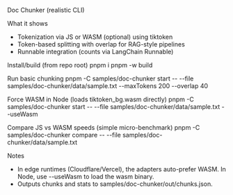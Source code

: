 Doc Chunker (realistic CLI)

What it shows
- Tokenization via JS or WASM (optional) using tiktoken
- Token-based splitting with overlap for RAG-style pipelines
- Runnable integration (counts via LangChain Runnable)

Install/build (from repo root)
  pnpm i
  pnpm -w build

Run basic chunking
  pnpm -C samples/doc-chunker start -- --file samples/doc-chunker/data/sample.txt --maxTokens 200 --overlap 40

Force WASM in Node (loads tiktoken_bg.wasm directly)
  pnpm -C samples/doc-chunker start -- --file samples/doc-chunker/data/sample.txt --useWasm

Compare JS vs WASM speeds (simple micro-benchmark)
  pnpm -C samples/doc-chunker compare -- --file samples/doc-chunker/data/sample.txt

Notes
- In edge runtimes (Cloudflare/Vercel), the adapters auto-prefer WASM. In Node, use --useWasm to load the wasm binary.
- Outputs chunks and stats to samples/doc-chunker/out/chunks.json.

